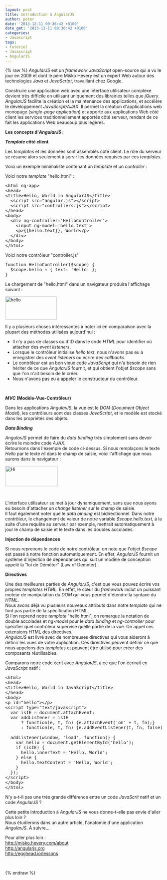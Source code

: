 ```yaml
---
layout: post
title: Introduction à AngularJS
author: peter
date: '2013-12-11 09:36:42 +0100'
date_gmt: '2013-12-11 08:36:42 +0100'
categories:
- Javascript
tags:
- tutoriel
- Javascript
- AngularJS
---
```

{% raw %}
<em>AngularJS</em> est un <em>framework</em> <em>JavaScript</em> open-source qui a vu le jour en 2009 et dont le père Miško Hevery est un expert Web autour des technologies <em>Java</em> et <em>JavaScript</em>, travaillant chez Google.

Construire une application web avec une interface utilisateur complexe devient très difficile en utilisant uniquement des librairies telles que <em>jQuery</em>. <em>AngularJS</em> facilite la création et la maintenance des applications, et accélère le développement <em>JavaScript/AJAX</em>. Il permet la création d'applications web monopage (<em>single-page application</em>) et apporte aux applications Web côté client les services traditionnellement apportés côté serveur, rendant de ce fait les applications Web beaucoup plus légères.

<!--more-->

<strong>Les concepts d'<em>AngularJS</em> :</strong>

<strong><em>Template</em> côté client</strong>

Les <em>templates</em> et les données sont assemblés côté client. Le rôle du serveur se résume alors seulement à servir les données requises par ces <em>templates</em>.

Voici un exemple minimaliste contenant un <em>template</em> et un <em>controller</em> :

Voici notre <em>template</em> "hello.html" :

<pre class="lang:xhtml decode:true">&lt;html ng-app&gt;
&lt;head&gt;
&lt;title&gt;Hello, World in AngularJS&lt;/title&gt;
  &lt;script src="angular.js"&gt;&lt;/script&gt;
  &lt;script src="controllers.js"&gt;&lt;/script&gt;
&lt;/head&gt;
&lt;body&gt;
  &lt;div ng-controller='HelloController'&gt;
    &lt;input ng-model='hello.text'&gt;
    &lt;p&gt;{{hello.text}}, World&lt;/p&gt;
  &lt;/div&gt;
&lt;/body&gt;
&lt;/html&gt;</pre>
Voici notre contrôleur "controller.js"

<pre class="lang:js decode:true">function HelloController($scope) {
  $scope.hello = { text: 'Hello' };
}</pre>
Le chargement de "hello.html" dans un navigateur produira l'affichage suivant :

<a href="http://blog.eleven-labs.com/wp-content/uploads/2013/12/hello.png"><img class="alignnone size-full wp-image-802" src="http://blog.eleven-labs.com/wp-content/uploads/2013/12/hello.png" alt="hello" width="165" height="74" /></a>

Il y a plusieurs choses intéressantes à noter ici en comparaison avec la plupart des méthodes utilisées aujourd'hui :

<ul>
<li>Il n'y a pas de classes ou d'ID dans le code <em>HTML</em> pour identifier où attacher des <em>event listeners</em>.</li>
<li>Lorsque le contrôleur initialise <em>hello.text</em>, nous n'avons pas eu à enregistrer des <em>event listeners</em> ou écrire des <em>callbacks</em>.</li>
<li>Le contrôleur est un bon vieux code <em>JavaScript</em> qui n'a besoin de rien hériter de ce que <em>AngularJS</em> fournit, et qui obtient l'objet <em>$scope</em> sans que l'on n'ait besoin de le créer.</li>
<li>Nous n'avons pas eu à appeler le constructeur du contrôleur.</li>
</ul>
&nbsp;

<strong><em>MVC</em> (Modèle-Vue-Contrôleur)</strong>

Dans les applications <em>AngularJS</em>, la vue est le <em>DOM</em> (<em>Document Object Model</em>), les contrôleurs sont des classes <em>JavaScript</em>, et le modèle est stocké dans les propriétés des objets.

<strong><em>Data Binding</em></strong>

<em>AngularJS</em> permet de faire du <em>data binding</em> très simplement sans devoir écrire le moindre code <em>AJAX</em>.<br />
Retournons dans l'exemple de code ci-dessus. Si nous remplaçons le texte <em>Hello</em> par le texte <em>Hi</em> dans le champ de saisie, voici l'affichage que nous aurons dans le navigateur :

<a href="http://blog.eleven-labs.com/wp-content/uploads/2013/12/Hi.png"><img class="alignnone size-full wp-image-803 aligncenter" src="http://blog.eleven-labs.com/wp-content/uploads/2013/12/Hi.png" alt="Hi" width="168" height="65" /></a>

&nbsp;

L'interface utilisateur se met à jour dynamiquement, sans que nous ayons eu besoin d'attacher un <em>change listener</em> sur le champ de saisie.<br />
Il faut également noter que le <em>data binding</em> est bidirectionnel. Dans notre contrôleur, le changement de valeur de notre variable <em>$scope.hello.text</em>, à la suite d'une requête au serveur par exemple, mettrait automatiquement à jour le champ de saisie et le texte dans les doubles accolades.

<strong>Injection de dépendances</strong>

Si nous reprenons le code de notre contrôleur, on note que l'objet <em>$scope</em> est passé à notre fonction automatiquement. En effet, <em>AngularJS</em> fournit un système d'injection de dépendances qui suit un modèle de conception appelé la "loi de Déméter" (Law of Demeter).

<strong>Directives</strong>

Une des meilleures parties de <em>AngularJS</em>, c'est que vous pouvez écrire vos propres <em>templates</em> <em>HTML</em>. En effet, le cœur du <em>framework</em> inclut un puissant moteur de manipulation du <em>DOM</em> qui vous permet d'étendre la syntaxe du <em>HTML</em>.<br />
Nous avons déjà vu plusieurs nouveaux attributs dans notre <em>template</em> qui ne font pas partie de la spécification HTML.<br />
Si l'on reprend notre <em>template</em> "hello.html", on remarque la notation de double accolades et <em>ng-model</em> pour le <em>data binding </em>et <em>ng-controller</em> pour spécifier quel contrôleur supervise quelle partie de la vue. On appel ces extensions HTML des directives.<br />
<em>AngularJS</em> est livré avec de nombreuses directives qui vous aideront à définir les vues de votre application. Ces directives peuvent définir ce que nous appelons des <em>templates</em> et peuvent être utilisé pour créer des composants réutilisables.

Comparons notre code écrit avec <em>AngularJS</em>, à ce que l'on écrirait en <em>JavaScript</em> natif :

<pre class="lang:default decode:true">&lt;html&gt;
&lt;head&gt;
&lt;title&gt;Hello, World in JavaScript&lt;/title&gt;
&lt;/head&gt;
&lt;body&gt;
&lt;p id="hello"&gt;&lt;/p&gt;
&lt;script type="text/javascript"&gt;
  var isIE = document.attachEvent;
  var addListener = isIE
      ? function(e, t, fn) {e.attachEvent('on' + t, fn);}
      : function(e, t, fn) {e.addEventListener(t, fn, false);};

  addListener(window, 'load', function() {
    var hello = document.getElementById('hello');
    if (isIE) {
      hello.innerText = 'Hello, World';
    } else {
      hello.textContent = 'Hello, World';
    }
  });
&lt;/script&gt;
&lt;/body&gt;
&lt;/html&gt;</pre>
N'y a-t-il pas une très grande différence entre un code <em>JavaScrit</em> natif et un code <em>AngularJS</em> ?

Cette petite introduction à <em>AngularJS</em> ne vous donne-t-elle pas envie d'aller plus loin ?<br />
Nous étudierons dans un autre article, l'anatomie d'une application <em>AngularJS</em>. À suivre...

Pour aller plus loin :<br />
http://misko.hevery.com/about<br />
http://angularjs.org<br />
http://egghead.io/lessons

&nbsp;

{% endraw %}
